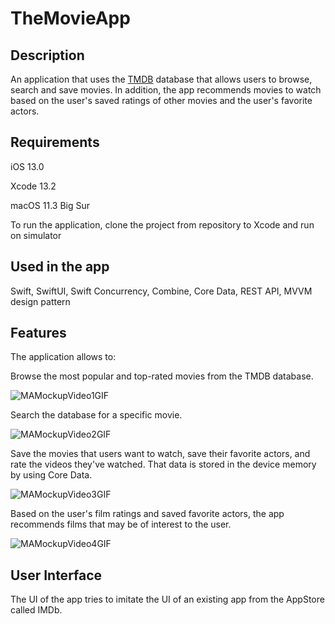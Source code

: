 # TheMovieApp

## Description

An application that uses the [TMDB](https://developers.themoviedb.org/3/getting-started/introduction) database that allows users to browse, search and save movies. In addition, the app recommends movies to watch based on the user's saved ratings of other movies and the user's favorite actors.

## Requirements

iOS 13.0

Xcode 13.2

macOS 11.3 Big Sur 

To run the application, clone the project from repository to Xcode and run on simulator


## Used in the app

Swift, SwiftUI, Swift Concurrency, Combine, Core Data, REST API, MVVM design pattern

## Features

The application allows to:

Browse the most popular and top-rated movies from the TMDB database.

![MAMockupVideo1GIF](https://user-images.githubusercontent.com/66012735/225885085-3d6ef734-088c-42f4-8084-81bfa0d4ef9a.gif)


Search the database for a specific movie.

![MAMockupVideo2GIF](https://user-images.githubusercontent.com/66012735/225885192-a3c24938-50a4-404a-b4ea-ef7169901bd7.gif)


Save the movies that users want to watch, save their favorite actors, and rate the videos they've watched. 
That data is stored in the device memory by using Core Data.

![MAMockupVideo3GIF](https://user-images.githubusercontent.com/66012735/225885240-6defbb8e-4562-4428-917a-c9cf8ebbe3ca.gif)

Based on the user's film ratings and saved favorite actors, the app recommends films that may be of interest to the user.

![MAMockupVideo4GIF](https://user-images.githubusercontent.com/66012735/225885290-390129be-a5c5-481c-b571-164d9cb06cc4.gif)

## User Interface
The UI of the app tries to imitate the UI of an existing app from the AppStore called IMDb.
